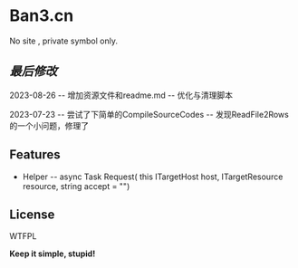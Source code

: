﻿# Ban3.cn
No site , private symbol only.

## _最后修改_

2023-08-26
-- 增加资源文件和readme.md
-- 优化与清理脚本

2023-07-23
-- 尝试了下简单的CompileSourceCodes
-- 发现ReadFile2Rows 的一个小问题，修理了

## Features

- Helper 
-- async Task<HttpResponseMessage> Request(
        this ITargetHost host,
        ITargetResource resource,
        string accept = "")

## License

WTFPL

**Keep it simple, stupid!**
